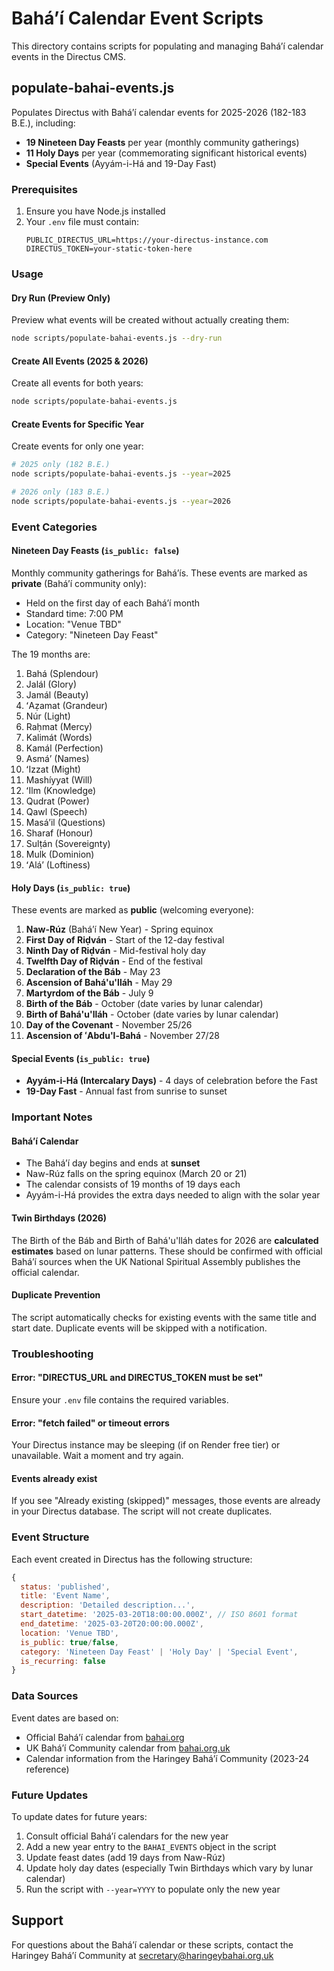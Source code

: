 # Baháʼí Calendar Event Scripts

This directory contains scripts for populating and managing Baháʼí calendar events in the Directus CMS.

## populate-bahai-events.js

Populates Directus with Baháʼí calendar events for 2025-2026 (182-183 B.E.), including:

- **19 Nineteen Day Feasts** per year (monthly community gatherings)
- **11 Holy Days** per year (commemorating significant historical events)
- **Special Events** (Ayyám-i-Há and 19-Day Fast)

### Prerequisites

1. Ensure you have Node.js installed
2. Your `.env` file must contain:
   ```
   PUBLIC_DIRECTUS_URL=https://your-directus-instance.com
   DIRECTUS_TOKEN=your-static-token-here
   ```

### Usage

#### Dry Run (Preview Only)
Preview what events will be created without actually creating them:

```bash
node scripts/populate-bahai-events.js --dry-run
```

#### Create All Events (2025 & 2026)
Create all events for both years:

```bash
node scripts/populate-bahai-events.js
```

#### Create Events for Specific Year
Create events for only one year:

```bash
# 2025 only (182 B.E.)
node scripts/populate-bahai-events.js --year=2025

# 2026 only (183 B.E.)
node scripts/populate-bahai-events.js --year=2026
```

### Event Categories

#### Nineteen Day Feasts (`is_public: false`)
Monthly community gatherings for Baháʼís. These events are marked as **private** (Baháʼí community only):

- Held on the first day of each Baháʼí month
- Standard time: 7:00 PM
- Location: "Venue TBD"
- Category: "Nineteen Day Feast"

The 19 months are:
1. Bahá (Splendour)
2. Jalál (Glory)
3. Jamál (Beauty)
4. ʻAẓamat (Grandeur)
5. Núr (Light)
6. Raḥmat (Mercy)
7. Kalimát (Words)
8. Kamál (Perfection)
9. Asmáʼ (Names)
10. ʻIzzat (Might)
11. Mashíyyat (Will)
12. ʻIlm (Knowledge)
13. Qudrat (Power)
14. Qawl (Speech)
15. Masáʼil (Questions)
16. Sharaf (Honour)
17. Sulṭán (Sovereignty)
18. Mulk (Dominion)
19. ʻAláʼ (Loftiness)

#### Holy Days (`is_public: true`)
These events are marked as **public** (welcoming everyone):

1. **Naw-Rúz** (Baháʼí New Year) - Spring equinox
2. **First Day of Riḍván** - Start of the 12-day festival
3. **Ninth Day of Riḍván** - Mid-festival holy day
4. **Twelfth Day of Riḍván** - End of the festival
5. **Declaration of the Báb** - May 23
6. **Ascension of Bahá'u'lláh** - May 29
7. **Martyrdom of the Báb** - July 9
8. **Birth of the Báb** - October (date varies by lunar calendar)
9. **Birth of Bahá'u'lláh** - October (date varies by lunar calendar)
10. **Day of the Covenant** - November 25/26
11. **Ascension of ʻAbdu'l-Bahá** - November 27/28

#### Special Events (`is_public: true`)

- **Ayyám-i-Há (Intercalary Days)** - 4 days of celebration before the Fast
- **19-Day Fast** - Annual fast from sunrise to sunset

### Important Notes

#### Baháʼí Calendar
- The Baháʼí day begins and ends at **sunset**
- Naw-Rúz falls on the spring equinox (March 20 or 21)
- The calendar consists of 19 months of 19 days each
- Ayyám-i-Há provides the extra days needed to align with the solar year

#### Twin Birthdays (2026)
The Birth of the Báb and Birth of Bahá'u'lláh dates for 2026 are **calculated estimates** based on lunar patterns. These should be confirmed with official Baháʼí sources when the UK National Spiritual Assembly publishes the official calendar.

#### Duplicate Prevention
The script automatically checks for existing events with the same title and start date. Duplicate events will be skipped with a notification.

### Troubleshooting

#### Error: "DIRECTUS_URL and DIRECTUS_TOKEN must be set"
Ensure your `.env` file contains the required variables.

#### Error: "fetch failed" or timeout errors
Your Directus instance may be sleeping (if on Render free tier) or unavailable. Wait a moment and try again.

#### Events already exist
If you see "Already existing (skipped)" messages, those events are already in your Directus database. The script will not create duplicates.

### Event Structure

Each event created in Directus has the following structure:

```javascript
{
  status: 'published',
  title: 'Event Name',
  description: 'Detailed description...',
  start_datetime: '2025-03-20T18:00:00.000Z', // ISO 8601 format
  end_datetime: '2025-03-20T20:00:00.000Z',
  location: 'Venue TBD',
  is_public: true/false,
  category: 'Nineteen Day Feast' | 'Holy Day' | 'Special Event',
  is_recurring: false
}
```

### Data Sources

Event dates are based on:
- Official Baháʼí calendar from [bahai.org](https://www.bahai.org/action/devotional-life/calendar)
- UK Baháʼí Community calendar from [bahai.org.uk](https://www.bahai.org.uk/calendar)
- Calendar information from the Haringey Baháʼí Community (2023-24 reference)

### Future Updates

To update dates for future years:

1. Consult official Baháʼí calendars for the new year
2. Add a new year entry to the `BAHAI_EVENTS` object in the script
3. Update feast dates (add 19 days from Naw-Rúz)
4. Update holy day dates (especially Twin Birthdays which vary by lunar calendar)
5. Run the script with `--year=YYYY` to populate only the new year

## Support

For questions about the Baháʼí calendar or these scripts, contact the Haringey Baháʼí Community at secretary@haringeybahai.org.uk
